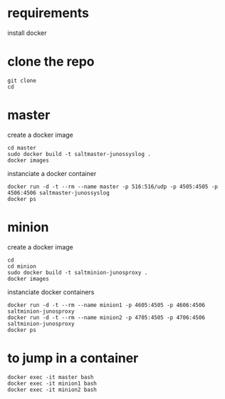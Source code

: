 # requirements 
install docker  
# clone the repo
```
git clone
cd 
```
# master 
create a docker image
```
cd master
sudo docker build -t saltmaster-junossyslog .
docker images
```
instanciate a docker container
```
docker run -d -t --rm --name master -p 516:516/udp -p 4505:4505 -p 4506:4506 saltmaster-junossyslog 
docker ps
```
# minion
create a docker image 
```
cd
cd minion
sudo docker build -t saltminion-junosproxy .
docker images
```
instanciate docker containers 
```
docker run -d -t --rm --name minion1 -p 4605:4505 -p 4606:4506 saltminion-junosproxy
docker run -d -t --rm --name minion2 -p 4705:4505 -p 4706:4506 saltminion-junosproxy 
docker ps
```
# to jump in a container 
```
docker exec -it master bash
docker exec -it minion1 bash
docker exec -it minion2 bash
```

